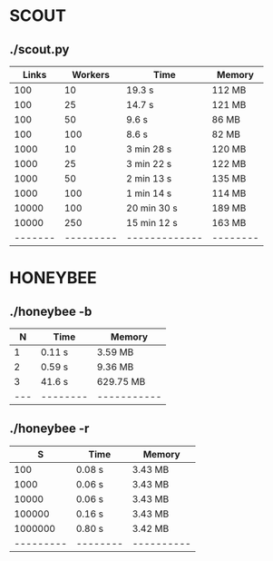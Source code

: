 SCOUT
=====

./scout.py
----------

| Links | Workers |    Time     | Memory |
|-------|---------|-------------|--------|
| 100   |   10    |      19.3 s | 112 MB |
| 100   |   25    |      14.7 s | 121 MB |
| 100   |   50    |       9.6 s |  86 MB |
| 100   |   100   |       8.6 s |  82 MB |
| 1000  |   10    |  3 min 28 s | 120 MB |
| 1000  |   25    |  3 min 22 s | 122 MB |
| 1000  |   50    |  2 min 13 s | 135 MB |
| 1000  |   100   |  1 min 14 s | 114 MB |
| 10000 |   100   | 20 min 30 s | 189 MB |
| 10000 |   250   | 15 min 12 s | 163 MB |
|-------|---------|-------------|--------|

HONEYBEE
========

./honeybee -b
-------------

| N |  Time  |  Memory   |
|---|--------|-----------|
| 1 | 0.11 s |   3.59 MB |
| 2 | 0.59 s |   9.36 MB |
| 3 | 41.6 s | 629.75 MB |
|---|--------|-----------|

./honeybee -r
-------------

|    S    |  Time  |  Memory  |
|---------|--------|----------|
| 100     | 0.08 s |  3.43 MB |
| 1000    | 0.06 s |  3.43 MB |
| 10000   | 0.06 s |  3.43 MB |
| 100000  | 0.16 s |  3.43 MB |
| 1000000 | 0.80 s |  3.42 MB |
|---------|--------|----------|
